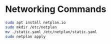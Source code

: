 # Networking Commands

```bash
sudo apt install netplan.io
sudo mkdir /etc/netplan
mv ./static.yaml /etc/netplan/static.yaml
sudo netplan apply
```
